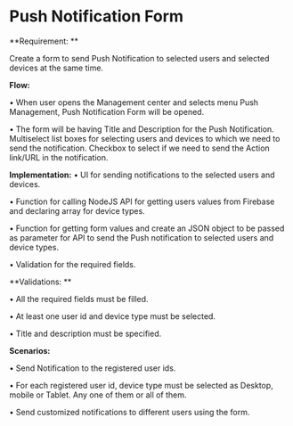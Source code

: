 # Push Notification Form

**Requirement: **

Create a form to send Push Notification to selected users and selected devices at the same time.

**Flow:**

•	When user opens the Management center and selects menu Push Management, Push Notification Form will be opened.

•	The form will be having Title and Description for the Push Notification. Multiselect list boxes for selecting users and devices to which we need to send the notification. Checkbox to select if we need to send the Action link/URL in the notification.

**Implementation:**
•	UI for sending notifications to the selected users and devices.

•	Function for calling NodeJS API for getting users values from Firebase and declaring array for device types.

•	Function for getting form values and create an JSON object to be passed as parameter for API to send the Push notification to selected users and device types.

•	Validation for the required fields.

**Validations: **

•	All the required fields must be filled.

•	At least one user id and device type must be selected.

•	Title and description must be specified.

**Scenarios:**

•	Send Notification to the registered user ids.

•	For each registered user id, device type must be selected as Desktop, mobile or Tablet. Any one of them or all of them.

•	Send customized notifications to different users using the form.
